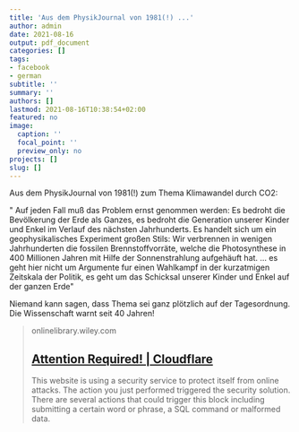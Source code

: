```yaml
---
title: 'Aus dem PhysikJournal von 1981(!) ...'
author: admin
date: 2021-08-16
output: pdf_document
categories: []
tags:
- facebook
- german
subtitle: ''
summary: ''
authors: []
lastmod: 2021-08-16T10:38:54+02:00
featured: no
image:
  caption: ''
  focal_point: ''
  preview_only: no
projects: []
slug: []
---
```

Aus dem PhysikJournal von 1981(!) zum Thema Klimawandel durch CO2:

"
Auf  jeden Fall  muß das Problem  ernst genommen  werden:  Es bedroht  die Bevölkerung  der  Erde  als  Ganzes,  es  bedroht die Generation unserer Kinder und Enkel im  Verlauf  des nächsten  Jahrhunderts. Es handelt sich um ein geophysikalisches Experiment großen Stils: Wir verbrennen  in  wenigen  Jahrhunderten  die fossilen  Brennstoffvorräte,  welche  die Photosynthese  in 400 Millionen  Jahren mit Hilfe der Sonnenstrahlung  aufgehäuft hat. 
...
es geht hier  nicht  um  Argumente  fur  einen Wahlkampf  in  der kurzatmigen Zeitskala der Politik,  es geht um  das Schicksal unserer  Kinder  und  Enkel  auf  der ganzen Erde"

Niemand kann sagen, dass Thema sei ganz plötzlich auf der Tagesordnung. Die Wissenschaft warnt seit 40 Jahren!
> onlinelibrary.wiley.com
> ## [Attention Required! | Cloudflare](https://onlinelibrary.wiley.com/doi/epdf/10.1002/phbl.19810370714)
>
>This website is using a security service to protect itself from online attacks. The action you just performed triggered the security solution. There are several actions that could trigger this block including submitting a certain word or phrase, a SQL command or malformed data.

